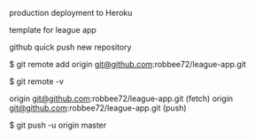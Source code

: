 production deployment to Heroku

template for league app

github quick push new repository

$ git remote add origin git@github.com:robbee72/league-app.git

$ git remote -v

origin	git@github.com:robbee72/league-app.git (fetch)
origin	git@github.com:robbee72/league-app.git (push)

$ git push -u origin master

